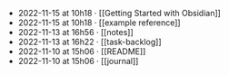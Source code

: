 - 2022-11-15 at 10h18 · [[Getting Started with Obsidian]]
- 2022-11-15 at 10h18 · [[example reference]]
- 2022-11-13 at 16h56 · [[notes]]
- 2022-11-13 at 16h22 · [[task-backlog]]
- 2022-11-10 at 15h06 · [[README]]
- 2022-11-10 at 15h06 · [[journal]]
